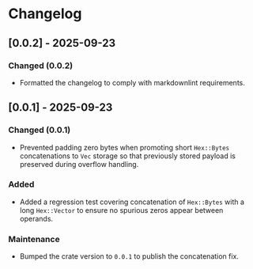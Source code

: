 # Changelog

## [0.0.2] - 2025-09-23

### Changed (0.0.2)

- Formatted the changelog to comply with markdownlint requirements.

## [0.0.1] - 2025-09-23

### Changed (0.0.1)

- Prevented padding zero bytes when promoting short `Hex::Bytes`
  concatenations to `Vec` storage so that previously stored payload is
  preserved during overflow handling.

### Added

- Added a regression test covering concatenation of `Hex::Bytes` with a
  long `Hex::Vector` to ensure no spurious zeros appear between operands.

### Maintenance

- Bumped the crate version to `0.0.1` to publish the concatenation fix.

